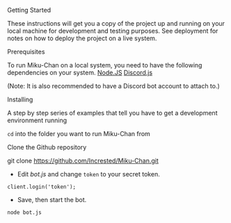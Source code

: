 Getting Started

These instructions will get you a copy of the project up and running on your local machine for development and testing purposes. See deployment for notes on how to deploy the project on a live system.

Prerequisites

To run Miku-Chan on a local system, you need to have the following dependencies on your system.
[Node.JS](https://nodejs.org/)
[Discord.js](https://discord.js.org/)

(Note: It is also recommended to have a Discord bot account to attach to.)

Installing

A step by step series of examples that tell you have to get a development environment running

`cd` into the folder you want to run Miku-Chan from

Clone the Github repository

git clone https://github.com/Incrested/Miku-Chan.git


* Edit *bot.js* and change `token` to your secret token.

`client.login('token');`


* Save, then start the bot.

`node bot.js`
